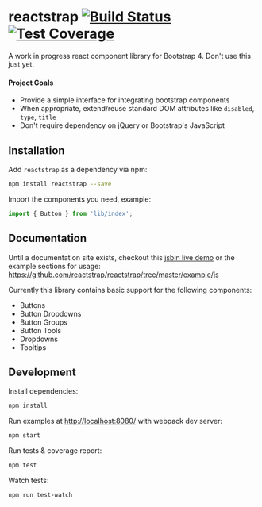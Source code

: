 # reactstrap [![Build Status](https://travis-ci.org/reactstrap/reactstrap.svg?branch=master)](https://travis-ci.org/reactstrap/reactstrap) [![Test Coverage](https://codeclimate.com/github/reactstrap/reactstrap/badges/coverage.svg)](https://codeclimate.com/github/reactstrap/reactstrap/coverage)

A work in progress react component library for Bootstrap 4. Don't use this just yet.

#### Project Goals

- Provide a simple interface for integrating bootstrap components
- When appropriate, extend/reuse standard DOM attributes like `disabled`, `type`, `title`
- Don't require dependency on jQuery or Bootstrap's JavaScript

## Installation

Add `reactstrap` as a dependency via npm:

```sh
npm install reactstrap --save
```

Import the components you need, example:

```js
import { Button } from 'lib/index';
```

## Documentation

Until a documentation site exists, checkout this [jsbin live demo](http://jsbin.com/dimive/latest/edit?js,output) or the example sections for usage: https://github.com/reactstrap/reactstrap/tree/master/example/js

Currently this library contains basic support for the following components:

- Buttons
- Button Dropdowns
- Button Groups
- Button Tools
- Dropdowns
- Tooltips

## Development

Install dependencies:

```sh
npm install
```

Run examples at [http://localhost:8080/](http://localhost:8080/) with webpack dev server:

```sh
npm start
```

Run tests & coverage report:

```sh
npm test
```

Watch tests:

```sh
npm run test-watch
```
